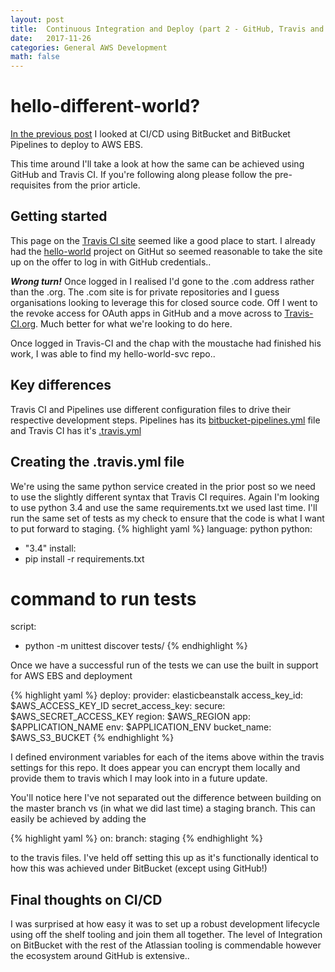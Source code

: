 ```yaml
---
layout: post
title:  Continuous Integration and Deploy (part 2 - GitHub, Travis and AWS EBS)
date:   2017-11-26
categories: General AWS Development
math: false
---
```


# hello-different-world?

[In the previous post](http://thoughts.harbour22.uk/general/aws/development/cd-bitbucket-pipelines-and-ebs/) I looked at CI/CD using BitBucket and BitBucket Pipelines to deploy to AWS EBS.

This time around I'll take a look at how the same can be achieved using GitHub and Travis CI.  If you're following along please follow the pre-requisites from the prior article.
<!--more-->
## Getting started

This page on the [Travis CI site](https://travis-ci.com/getting_started) seemed like a good place to start.  I already had the [hello-world](https://github.com/harbour22/hello-world-svc) project on GitHut so seemed reasonable to take the site up on the offer to log in with GitHub credentials..

***Wrong turn!***  Once logged in I realised I'd gone to the .com address rather than the .org.  The .com site is for private repositories and I guess organisations looking to leverage this for closed source code.  Off I went to the revoke access for OAuth apps in GitHub and a move across to [Travis-CI.org](https://travis-ci.org).  Much better for what we're looking to do here.

Once logged in Travis-CI and the chap with the moustache had finished his work, I was able to find my hello-world-svc repo..

## Key differences

Travis CI and Pipelines use different configuration files to drive their respective development steps.  Pipelines has its [bitbucket-pipelines.yml](https://github.com/harbour22/hello-world-svc/blob/master/bitbucket-pipelines.yml) file and Travis CI has it's [.travis.yml](https://github.com/harbour22/hello-world-svc/blob/master/.travis.yml)

## Creating the .travis.yml file

We're using the same python service created in the prior post so we need to use the slightly different syntax that Travis CI requires.  Again I'm looking to use python 3.4 and use the same requirements.txt we used last time.  I'll run the same set of tests as my check to ensure that the code is what I want to put forward to staging.
{% highlight yaml %}
language: python
python:
  - "3.4"
install:
  - pip install -r requirements.txt
# command to run tests
script:
  - python -m unittest discover tests/
{% endhighlight %}

Once we have a successful run of the tests we can use the built in support for AWS EBS and deployment

{% highlight yaml %}
deploy:
  provider: elasticbeanstalk
  access_key_id: $AWS_ACCESS_KEY_ID
  secret_access_key:
    secure: $AWS_SECRET_ACCESS_KEY
  region: $AWS_REGION
  app: $APPLICATION_NAME
  env: $APPLICATION_ENV
  bucket_name: $AWS_S3_BUCKET
{% endhighlight %}

I defined environment variables for each of the items above within the travis settings for this repo.  It does appear you can encrypt them locally and provide them to travis which I may look into in a future update.

You'll notice here I've not separated out the difference between building on the master branch vs (in what we did last time) a staging branch.  This can easily be achieved by adding the

{% highlight yaml %}
on:
  branch: staging
{% endhighlight %}

to the travis files.  I've held off setting this up as it's functionally identical to how this was achieved under BitBucket (except using GitHub!)

## Final thoughts on CI/CD

I was surprised at how easy it was to set up a robust development lifecycle using off the shelf tooling and join them all together.  The level of Integration on BitBucket with the rest of the Atlassian tooling is commendable however the ecosystem around GitHub is extensive..
